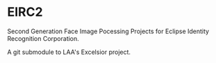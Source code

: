 # EIRC2

Second Generation Face Image Pocessing Projects for Eclipse Identity Recognition Corporation.

A git submodule to LAA's Excelsior project.

